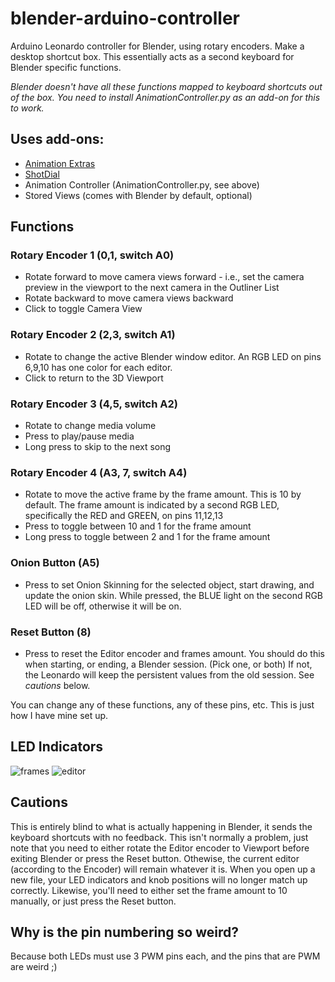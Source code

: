 # blender-arduino-controller
Arduino Leonardo controller for Blender, using rotary encoders. Make a desktop shortcut box. This essentially acts as a second keyboard for Blender specific functions. 

*Blender doesn't have all these functions mapped to keyboard shortcuts out of the box. You need to install AnimationController.py as an add-on for this to work.*

## Uses add-ons:
* [Animation Extras](https://blendermarket.com/products/animation-extras)
* [ShotDial](https://blendermarket.com/products/shotdial)
* Animation Controller (AnimationController.py, see above)
* Stored Views (comes with Blender by default, optional)

## Functions
### Rotary Encoder 1 (0,1, switch A0)
* Rotate forward to move camera views forward - i.e., set the camera preview in the viewport to the next camera in the Outliner List
* Rotate backward to move camera views backward
* Click to toggle Camera View

### Rotary Encoder 2 (2,3, switch A1)
* Rotate to change the active Blender window editor. An RGB LED on pins 6,9,10 has one color for each editor.
* Click to return to the 3D Viewport

### Rotary Encoder 3 (4,5, switch A2)
* Rotate to change media volume
* Press to play/pause media
* Long press to skip to the next song

### Rotary Encoder 4 (A3, 7, switch A4)
* Rotate to move the active frame by the frame amount. This is 10 by default. The frame amount is indicated by a second RGB LED, specifically the RED and GREEN, on pins 11,12,13
* Press to toggle between 10 and 1 for the frame amount
* Long press to toggle between 2 and 1 for the frame amount

### Onion Button (A5)
* Press to set Onion Skinning for the selected object, start drawing, and update the onion skin. While pressed, the BLUE light on the second RGB LED will be off, otherwise it will be on. 

### Reset Button (8)
* Press to reset the Editor encoder and frames amount. You should do this when starting, or ending, a Blender session. (Pick one, or both) If not, the Leonardo will keep the persistent values from the old session. See *cautions* below. 

You can change any of these functions, any of these pins, etc. This is just how I have mine set up. 

## LED Indicators
![frames](https://user-images.githubusercontent.com/45859835/161615865-181ade52-9138-4272-b6a5-d8a12453a0b7.png)
![editor](https://user-images.githubusercontent.com/45859835/161614361-bbc53b99-9865-4d3a-bcc3-30ef1dce3e6e.png)

## Cautions
This is entirely blind to what is actually happening in Blender, it sends the keyboard shortcuts with no feedback. This isn't normally a problem, just note that you need to either rotate the Editor encoder to Viewport before exiting Blender or press the Reset button. Othewise, the current editor (according to the Encoder) will remain whatever it is. When you open up a new file, your LED indicators and knob positions will no longer match up correctly. Likewise, you'll need to either set the frame amount to 10 manually, or just press the Reset button. 

## Why is the pin numbering so weird?
Because both LEDs must use 3 PWM pins each, and the pins that are PWM are weird ;) 
